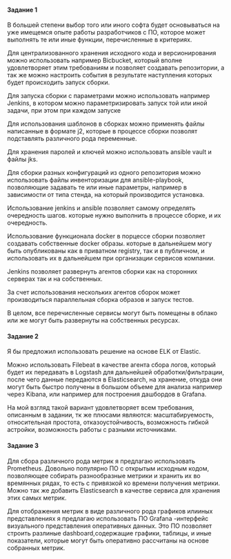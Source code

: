 #### Задание 1
В большей степени выбор того или иного софта будет основываться на уже имещемся опыте работы разработчиков с ПО, которое может выполнять те или иные функции, перечисленные в критериях.

Для централизованного хранения исходного кода и версионирования можно использовать например Bicbucket, который вполне удовлетворяет этим требованиям и позволяет создавать репозитории, а так же можно настроить события в результате наступления которых будет происходить запуск сборки.

Для запуска сборки с параметрами можно использовать например Jenkins, в котором можно параметризировать запуск той или иной задачи, при этом при каждом запуске

Для использования шаблонов в сборках можно применять файлы написанные в формате j2, которые в процессе сборки позволят подставлять различного рода переменные.

Для хранения паролей и ключей можно использовать ansible vault и файлы jks.

Для сборки разных конфигураций из одного репозитория можно использовать файлы инвенторизации для ansible-playbook, позволяющие задавать те или иные параметры, например в зависимости от типа стенда, на который производится установка.

Использование jenkins и ansible позволяет самому определять очередность шагов. которые нужно выполнить в процессе сборке, и их очередность.

Использование функционала docker в порцессе сборки позволяет создавать собственные docker образы. которые в дальнейшем могу быть опубликованы как в приватном registry, так и в публичном,  и использовать их в дальнейшем при организации сервисов компании.

Jenkins позволяет развернуть агентов сборки как на сторонних серверах так и на собственных.

За счет использования нескольких агентов сборок может производиться параллельная сборка образов и запуск тестов.

В целом, все перечисленные сервисы могут быть помещены в облако или же могут быть развернуты на собственных ресурсах.


#### Задание 2
Я бы предложил использовать решение на основе ELK от Elastic.

Можно использовать Filebeat в качестве агента сбора логов, который будет их передавать в Logstash для дальнейшей обработки/фильтрации, после чего данные передаются в Elasticsearch, на хранение, откуда они могут быть быстро получены в большом объеме для анализа например через Kibana, или например для построения дашбордов в Grafana.

На мой взгляд такой вариант удовлетворяет всем требования, описанным в задании, тк же плюсами являются: масштабируемость, относительная простота, отказоустойчивость, возможность гибкой астройки, возможность работы с разными источниками.



#### Задание 3
Для сбора различного рода метрик я предлагаю использовать Prometheus. Довольно популярно ПО с открытым исходным кодом, позволяющее собирать разнообразные метрики и хранить их во времянных рядах, то есть с привязкой ко времени получения метрики. Можно так же добавить Elasticsearch в качестве сервиса для хранения этих самых метрик.

Для отображения метрик в виде различного рода графиков илииных представлениях я предлагаю использовать ПО Grafana -интерфейс визуального представления оперативных данных. Это ПО позволяет строить разлиные dashboard,содержащие графики, таблицы, и иные показатели, которые могут быть оперативно рассчитаны на основе собранных метрик.
